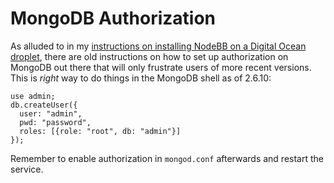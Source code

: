 # MongoDB Authorization

As alluded to in my [instructions on installing NodeBB on a Digital Ocean
droplet](nodebb-digitalocean.md), there are old instructions on how to set up
authorization on MongoDB out there that will only frustrate users of more
recent versions. This is *right* way to do things in the MongoDB shell as of
2.6.10:

    use admin;
    db.createUser({
      user: "admin",
      pwd: "password",
      roles: [{role: "root", db: "admin"}]
    });

Remember to enable authorization in `mongod.conf` afterwards and restart the
service.
